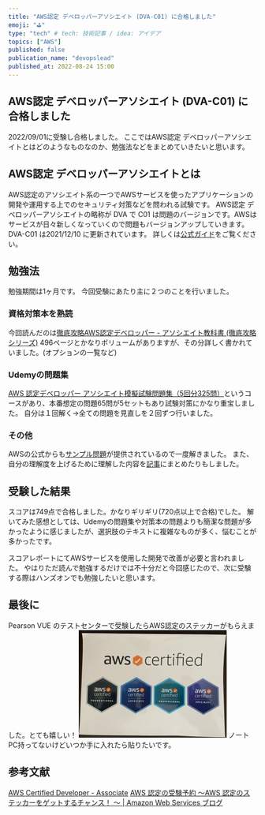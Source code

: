 ```yaml
---
title: "AWS認定 デベロッパーアソシエイト (DVA-C01) に合格しました"
emoji: "⛳"
type: "tech" # tech: 技術記事 / idea: アイデア
topics: ["AWS"]
published: false
publication_name: "devopslead"
published_at: 2022-08-24 15:00
---
```

## AWS認定 デベロッパーアソシエイト (DVA-C01) に合格しました
2022/09/01に受験し合格しました。
ここではAWS認定 デベロッパーアソシエイトとはどのようなものなのか、勉強法などをまとめていきたいと思います。

## AWS認定 デベロッパーアソシエイトとは
AWS認定のアソシエイト系の一つでAWSサービスを使ったアプリケーションの開発や運用する上でのセキュリティ対策などを問われる試験です。
AWS認定 デベロッパーアソシエイトの略称が DVA で C01 は問題のバージョンです。AWSはサービスが日々新しくなっていくので問題もバージョンアップしていきます。
DVA-C01 は2021/12/10 に更新されています。
詳しくは[公式ガイド](https://d1.awsstatic.com/ja_JP/training-and-certification/docs-dev-associate/AWS-Certified-Developer-Associate_Exam-Guide.pdf)をご覧ください。

## 勉強法
勉強期間は1ヶ月です。
今回受験にあたり主に２つのことを行いました。

### 資格対策本を熟読
今回読んだのは[徹底攻略AWS認定デベロッパー - アソシエイト教科書 (徹底攻略シリーズ)](https://book.impress.co.jp/books/1120101125)
496ページとかなりボリュームがありますが、その分詳しく書かれていました。(オプションの一覧など)

### Udemyの問題集
[AWS 認定デベロッパー アソシエイト模擬試験問題集（5回分325問）](https://www.udemy.com/course/aws-31955/)というコースがあり、本番想定の問題65問が5セットもあり試験対策にかなり重宝しました。
自分は１回解く→全ての問題を見直しを２回ずつ行いました。

### その他
AWSの公式からも[サンプル問題](https://d1.awsstatic.com/ja_JP/training-and-certification/docs-dev-associate/AWS-Certified-Developer-Associate_Sample-Questions.pdf)が提供されているので一度解きました。
また、自分の理解度を上げるために理解した内容を[記事](記事投降後に編集)にまとめたりもしました。

## 受験した結果
スコアは749点で合格しました。かなりギリギリ(720点以上で合格)でした。
解いてみた感想としては、Udemyの問題集や対策本の問題よりも簡潔な問題が多かったように感じましたが、選択肢のテキストに複雑なものが多く、悩むことが多かったです。

スコアレポートにてAWSサービスを使用した開発で改善が必要と言われました。
やはりただ読んで勉強するだけでは不十分だと今回感じたので、次に受験する際はハンズオンでも勉強したいと思います。

## 最後に
Pearson VUE のテストセンターで受験したらAWS認定のステッカーがもらえました。とても嬉しい！
![AWS認定ステッカー](/images/aws_certification_sticker.jpeg)
ノートPC持ってないけどいつか手に入れたら貼りたいです。

## 参考文献
[AWS Certified Developer - Associate](https://aws.amazon.com/jp/certification/certified-developer-associate/)
[AWS 認定の受験予約 ～AWS 認定のステッカーをゲットするチャンス！ ～ | Amazon Web Services ブログ](https://aws.amazon.com/jp/blogs/news/taking_aws_certification/)